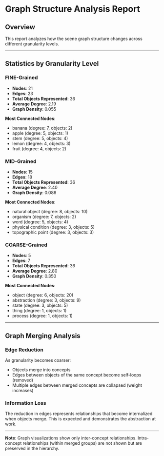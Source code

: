 # Graph Structure Analysis Report

## Overview

This report analyzes how the scene graph structure changes across different granularity levels.

---

## Statistics by Granularity Level

### FINE-Grained

- **Nodes**: 21
- **Edges**: 23
- **Total Objects Represented**: 36
- **Average Degree**: 2.19
- **Graph Density**: 0.055

**Most Connected Nodes**:
- banana (degree: 7, objects: 2)
- apple (degree: 5, objects: 1)
- stem (degree: 5, objects: 4)
- lemon (degree: 4, objects: 3)
- fruit (degree: 4, objects: 2)

### MID-Grained

- **Nodes**: 15
- **Edges**: 18
- **Total Objects Represented**: 36
- **Average Degree**: 2.40
- **Graph Density**: 0.086

**Most Connected Nodes**:
- natural object (degree: 8, objects: 10)
- organism (degree: 7, objects: 2)
- word (degree: 5, objects: 4)
- physical condition (degree: 3, objects: 5)
- topographic point (degree: 3, objects: 3)

### COARSE-Grained

- **Nodes**: 5
- **Edges**: 7
- **Total Objects Represented**: 36
- **Average Degree**: 2.80
- **Graph Density**: 0.350

**Most Connected Nodes**:
- object (degree: 6, objects: 20)
- abstraction (degree: 3, objects: 9)
- state (degree: 3, objects: 5)
- thing (degree: 1, objects: 1)
- process (degree: 1, objects: 1)

---

## Graph Merging Analysis

### Edge Reduction

As granularity becomes coarser:
- Objects merge into concepts
- Edges between objects of the same concept become self-loops (removed)
- Multiple edges between merged concepts are collapsed (weight increases)

### Information Loss

The reduction in edges represents relationships that become internalized when objects merge.
This is expected and demonstrates the abstraction at work.

---

**Note**: Graph visualizations show only inter-concept relationships.
Intra-concept relationships (within merged groups) are not shown but are preserved in the hierarchy.
